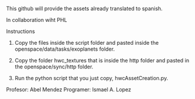 This github will provide the assets already translated to spanish.

In collaboration wiht PHL 


Instructions

1. Copy the files inside the script folder and pasted inside the openspace/data/tasks/exoplanets folder.

2. Copy the folder hwc_textures that is inside the http folder and pasted in the openspace/sync/http folder.

3. Run the python script that you just copy, hwcAssetCreation.py. 

Profesor: Abel Mendez 
Programer: Ismael A. Lopez
